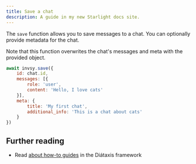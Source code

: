 ```yaml
---
title: Save a chat
description: A guide in my new Starlight docs site.
---
```


The `save` function allows you to save messages to a chat. You can optionally provide metadata for the chat.

Note that this function overwrites the chat's messages and meta with the provided object.

```javascript
await invsy.save({
    id: chat.id,
    messages: [{
        role: 'user',
        content: 'Hello, I love cats'
    }],
    meta: {
        title: 'My first chat',
        additional_info: 'This is a chat about cats'
    }
})
```

## Further reading

- Read [about how-to guides](https://diataxis.fr/how-to-guides/) in the Diátaxis framework
